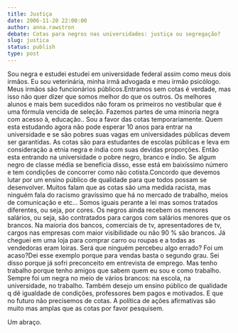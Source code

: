 ```yaml
---
title: Justiça
date: 2006-11-20 22:00:00
author: anna.rawstron
debate: Cotas para negros nas universidades: justiça ou segregação? 
slug: justica
status: publish 
type: post
---
```


Sou negra e estudei estudei em universidade federal assim como meus dois irmãos. Eu sou veterinária, minha irmã advogada e meu irmão psicólogo. Meus irmãos são funcionários públicos.Entramos sem cotas é verdade, mas isso não quer dizer que somos melhor do que os outros. Os melhores alunos e mais bem sucedidos não foram os primeiros no vestibular que é uma fórmula vencida de seleção. Fazemos partes de uma minoria negra com acesso à, educação.. Sou a favor das cotas temporariamente. Quem esta estudando agora não pode esperar 10 anos para entrar na universidade e se são pobres suas vagas em universidades públicas devem ser garantidas. As cotas são para estudantes de escolas públicas e leva em consideração a etnia negra e índia com suas devidas proporções. Então esta entrando na universidade o pobre negro, branco e índio. Se algum negro de classe média se beneficia disso, esse está em baixíssimo número e tem condições de concorrer como não cotista.Concordo que devemos lutar por um ensino público de qualidade para que todos possam se desenvolver. Muitos falam que as cotas são uma medida racista, mas ninguém fala do racismo gravíssimo que há no mercado de trabalho, meios de comunicação e etc... Somos iguais perante a lei mas somos tratados diferentes, ou seja, por cores. Os negros ainda recebem os menores salários, ou seja, são contratados para cargos com salários menores que os brancos. Na maioria dos bancos, comerciais de tv, apresentadores de tv, cargos nas empresas com maior visibilidade ou não 90 % são brancos. Já cheguei em uma loja para comprar carro ou roupas e a todas as vendedoras eram loiras. Será que ninguém percebeu algo errado? Foi um acaso?Dei esse exemplo porque para vendas basta o segundo grau. Sei disso porque já sofri preconceito em entrevista de emprego. Mas tenho trabalho porque tenho amigos que sabem quem eu sou e como trabalho. Sempre foi um negra no meio de vários brancos: na escola, na universidade, no trabalho. Também desejo um ensino público de qualidade q dê igualdade de condições, professores bem pagos e motivados. E que no futuro não precisemos de cotas. A política de ações afirmativas são muito mas amplas que as cotas por favor pesquisem.  

Um abraço.
